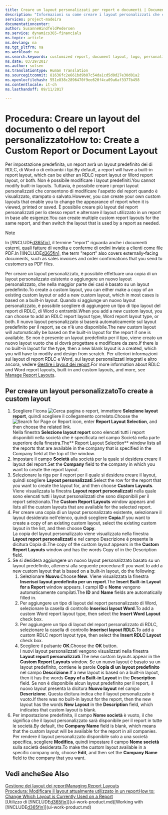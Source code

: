 ```yaml
---
title: Creare un layout personalizzati per report o documenti | Documenti Microsoft
description: "Informazioni su come creare i layout personalizzati che consentono di modificare l'aspetto del report quando è visualizzato, stampato o salvato."
services: project-madeira
documentationcenter: 
author: SusanneWindfeldPedersen
ms.service: dynamics365-financials
ms.topic: article
ms.devlang: na
ms.tgt_pltfrm: na
ms.workload: na
ms.search.keywords: customized report, document layout, logo, personalize
ms.date: 03/29/2017
ms.author: solsen
ms.translationtype: Human Translation
ms.sourcegitcommit: 81636fc2e661bd9b07c54da1cd5d0d27e30d01a2
ms.openlocfilehash: 551e838c2896470f9ee620f4ca09a6af3377b458
ms.contentlocale: it-ch
ms.lasthandoff: 09/11/2017

---
```

# <a name="how-to-create-a-custom-report-or-document-layout"></a><span data-ttu-id="350db-103">Procedura: Creare un layout del documento o del report personalizzato</span><span class="sxs-lookup"><span data-stu-id="350db-103">How to: Create a Custom Report or Document Layout</span></span>
<span data-ttu-id="350db-104">Per impostazione predefinita, un report avrà un layout predefinito dei di RDLC, di Word o di entrambi i tipi.</span><span class="sxs-lookup"><span data-stu-id="350db-104">By default, a report will have a built-in report layout, which can be either an RDLC report layout or Word report layout, or both.</span></span> <span data-ttu-id="350db-105">Non è possibile modificare i layout predefiniti.</span><span class="sxs-lookup"><span data-stu-id="350db-105">You cannot modify built-in layouts.</span></span> <span data-ttu-id="350db-106">Tuttavia, è possibile creare i propri layout personalizzati che consentono di modificare l'aspetto del report quando è visualizzato, stampato o salvato.</span><span class="sxs-lookup"><span data-stu-id="350db-106">However, you can create your own custom layouts that enable you to change the appearance of report when it is viewed, printed or saved.</span></span> <span data-ttu-id="350db-107">È possibile creare più layout del report personalizzati per lo stesso report e alternare il layout utilizzato in un report in base alle esigenze.</span><span class="sxs-lookup"><span data-stu-id="350db-107">You can create multiple custom report layouts for the same report, and then switch the layout that is used by a report as needed.</span></span>

> [!NOTE]  
>   <span data-ttu-id="350db-108">In [!INCLUDE[d365fin](includes/d365fin_md.md)], il termine "report" riguarda anche i documenti esterni, quali fatture di vendita e conferme di ordini inviate a clienti come file PDF.</span><span class="sxs-lookup"><span data-stu-id="350db-108">In [!INCLUDE[d365fin](includes/d365fin_md.md)], the term "report" also covers externally-facing documents, such as sales invoices and order confirmations that you send to customers as PDF files.</span></span>

<span data-ttu-id="350db-109">Per creare un layout personalizzato, è possibile effettuare una copia di un layout personalizzato esistente o aggiungere un nuovo layout personalizzato, che nella maggior parte dei casi è basato su un layout predefinito.</span><span class="sxs-lookup"><span data-stu-id="350db-109">To create a custom layout, you can either make a copy of an existing custom layout or add a new custom layout, which in most cases is based on a built-in layout.</span></span> <span data-ttu-id="350db-110">Quando si aggiunge un nuovo layout personalizzato, è possibile scegliere di aggiungere un tipo di tipo layout del report di RDLC, di Word o entrambi.</span><span class="sxs-lookup"><span data-stu-id="350db-110">When you add a new custom layout, you can choose to add an RDLC report layout type, Word report layout type, or both.</span></span> <span data-ttu-id="350db-111">Il nuovo layout personalizzato si baserà automaticamente sul layout predefinito per il report, se ce n'è uno disponibile.</span><span class="sxs-lookup"><span data-stu-id="350db-111">The new custom layout will automatically be based on the built-in layout for the report if one is available.</span></span> <span data-ttu-id="350db-112">Se non è presente un layout predefinito per il tipo, viene creato un nuovo layout vuoto che si dovrà progettare e modificare da zero.</span><span class="sxs-lookup"><span data-stu-id="350db-112">If there is no built-in layout for the type, then a new blank layout is a created, which you will have to modify and design from scratch.</span></span> <span data-ttu-id="350db-113">Per ulteriori informazioni sui layout di report RDLC e Word, sui layout personalizzati integrati e altro ancora, vedere [Gestire i layout dei report](ui-manage-report-layouts.md).</span><span class="sxs-lookup"><span data-stu-id="350db-113">For more information about RDLC and Word report layouts, built-in and custom layouts, and more, see [Manage Report Layouts](ui-manage-report-layouts.md).</span></span>  

## <a name="to-create-a-custom-layout"></a><span data-ttu-id="350db-114">Per creare un layout personalizzato</span><span class="sxs-lookup"><span data-stu-id="350db-114">To create a custom layout</span></span>
1. <span data-ttu-id="350db-115">Scegliere l'icona ![Cerca pagina o report](media/ui-search/search_small.png "Search for Page or Report icon"), immettere **Selezione layout report**, quindi scegliere il collegamento correlato.</span><span class="sxs-lookup"><span data-stu-id="350db-115">Choose the ![Search for Page or Report](media/ui-search/search_small.png "Search for Page or Report icon") icon, enter **Report Layout Selection**, and then choose the related link.</span></span>  
   <span data-ttu-id="350db-116">Nella finestra **Selezione layout report** sono elencati tutti i report disponibili nella società che è specificata nel campo Società nella parte superiore della finestra.</span><span class="sxs-lookup"><span data-stu-id="350db-116">The** Report Layout Selection** window lists all the reports that are available in the company that is specified in the Company field at the top of the window.</span></span>
2. <span data-ttu-id="350db-117">Impostare il campo **Società** alla società per la quale si desidera creare il layout del report.</span><span class="sxs-lookup"><span data-stu-id="350db-117">Set the **Company** field to the company in which you want to create the report layout.</span></span>
3. <span data-ttu-id="350db-118">Selezionare la riga per il report per il quale si desidera creare il layout, quindi scegliere **Layout personalizzati**.</span><span class="sxs-lookup"><span data-stu-id="350db-118">Select the row for the report that you want to create the layout for, and then choose **Custom Layouts**.</span></span>  
   <span data-ttu-id="350db-119">Viene visualizzata la finestra **Layout report personalizzati** nella quale sono elencati tutti i layout personalizzati che sono disponibili per il report selezionato.</span><span class="sxs-lookup"><span data-stu-id="350db-119">The **Custom Report Layouts** window appears and lists all the custom layouts that are available for the selected report.</span></span>
4. <span data-ttu-id="350db-120">Per creare una copia di un layout personalizzato esistente, selezionare il layout desiderato nell'elenco, quindi scegliere **Copia**.</span><span class="sxs-lookup"><span data-stu-id="350db-120">If you want to create a copy of an existing custom layout, select the existing custom layout in the list, and then choose **Copy**.</span></span>  
   <span data-ttu-id="350db-121">La copia del layout personalizzato viene visualizzata nella finestra **Layout report personalizzati** e nel campo Descrizione è presente la dicitura Copia di.</span><span class="sxs-lookup"><span data-stu-id="350db-121">The copy of the custom layout appears in the **Custom Report Layouts** window and has the words Copy of in the Description field.</span></span>
5. <span data-ttu-id="350db-122">Se si desidera aggiungere un nuovo layout personalizzato basato su un layout predefinito, attenersi alla seguente procedura:</span><span class="sxs-lookup"><span data-stu-id="350db-122">If you want to add a new custom layout that is based on a built-in layout, do the following:</span></span>  
   1. <span data-ttu-id="350db-123">Selezionare **Nuovo**.</span><span class="sxs-lookup"><span data-stu-id="350db-123">Choose **New**.</span></span> <span data-ttu-id="350db-124">Viene visualizzata la finestra **Inserisci layout predefinito per un report**.</span><span class="sxs-lookup"><span data-stu-id="350db-124">The **Insert Built-in Layout for a Report** window appears.</span></span> <span data-ttu-id="350db-125">I campi **ID** e **Nome** vengono automaticamente compilati.</span><span class="sxs-lookup"><span data-stu-id="350db-125">The **ID** and **Name** fields are automatically filled in.</span></span>
   2. <span data-ttu-id="350db-126">Per aggiungere un tipo di layout del report personalizzato di Word, selezionare la casella di controllo **Inserisci layout Word**.</span><span class="sxs-lookup"><span data-stu-id="350db-126">To add a custom Word report layout type, then select the **Insert Word Layout** check box.</span></span>
   3. <span data-ttu-id="350db-127">Per aggiungere un tipo di layout del report personalizzato di RDLC, selezionare la casella di controllo **Inserisci layout RDLC**.</span><span class="sxs-lookup"><span data-stu-id="350db-127">To add a custom RDLC report layout type, then select the **Insert RDLC Layout** check box.</span></span>
   4. <span data-ttu-id="350db-128">Scegliere il pulsante **OK**.</span><span class="sxs-lookup"><span data-stu-id="350db-128">Choose the **OK** button.</span></span>  
      <span data-ttu-id="350db-129">I nuovi layout personalizzati vengono visualizzati nella finestra **Layout report personalizzati**.</span><span class="sxs-lookup"><span data-stu-id="350db-129">The new custom layouts appear in the **Custom Report Layouts** window.</span></span> <span data-ttu-id="350db-130">Se un nuovo layout è basato su un layout predefinito, contiene le parole **Copia di un layout predefinito** nel campo **Descrizione**.</span><span class="sxs-lookup"><span data-stu-id="350db-130">If a new layout is based on a built-in layout, then it has the words **Copy of a Built-in Layout** in the **Description** field.</span></span> <span data-ttu-id="350db-131">Se non è disponibile alcun layout predefinito per il report, il nuovo layout presenta la dicitura **Nuovo layout** nel campo **Descrizione**. Questa dicitura indica che il layout personalizzato è vuoto.</span><span class="sxs-lookup"><span data-stu-id="350db-131">If there was no built-in layout for the report, then the new layout has the words **New Layout** in the **Description** field, which indicates that custom layout is blank.</span></span>
6. <span data-ttu-id="350db-132">Per impostazione predefinita, il campo **Nome società** è vuoto, il che significa che il layout personalizzato sarà disponibile per il report in tutte le società.</span><span class="sxs-lookup"><span data-stu-id="350db-132">By default, the **Company Name** field is blank, which means that the custom layout will be available for the report in all companies.</span></span> <span data-ttu-id="350db-133">Per rendere il layout personalizzato disponibile solo a una società specifica, scegliere **Modifica**, quindi impostare il campo **Nome società** sulla società desiderata.</span><span class="sxs-lookup"><span data-stu-id="350db-133">To make the custom layout available in a specific company only, choose **Edit**, and then set the **Company Name** field to the company that you want.</span></span>

## <a name="see-also"></a><span data-ttu-id="350db-134">Vedi anche</span><span class="sxs-lookup"><span data-stu-id="350db-134">See Also</span></span>
[<span data-ttu-id="350db-135">Gestione dei layout dei report</span><span class="sxs-lookup"><span data-stu-id="350db-135">Managing Report Layouts</span></span>](ui-manage-report-layouts.md)  
[<span data-ttu-id="350db-136">Procedura: Modificare il layout attualmente utilizzato in un report</span><span class="sxs-lookup"><span data-stu-id="350db-136">How to: Change Which Layout is Currently Used on a Report</span></span>](ui-how-change-layout-currently-used-report.md)  
<span data-ttu-id="350db-137">[Utilizzo di [!INCLUDE[d365fin](includes/d365fin_md.md)]](ui-work-product.md)</span><span class="sxs-lookup"><span data-stu-id="350db-137">[Working with [!INCLUDE[d365fin](includes/d365fin_md.md)]](ui-work-product.md)</span></span>

